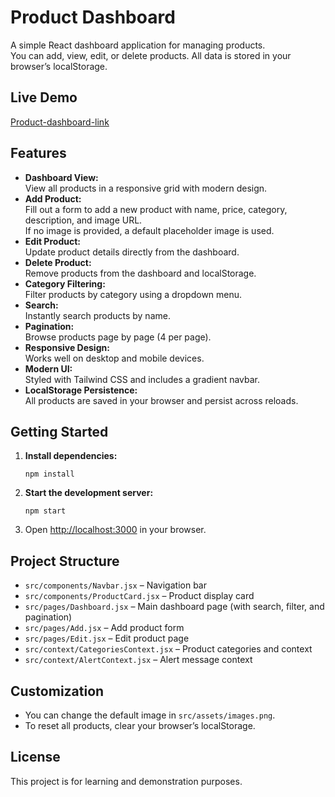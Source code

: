 # Product Dashboard

A simple React dashboard application for managing products.  
You can add, view, edit, or delete products. All data is stored in your browser’s localStorage.

## Live Demo

[Product-dashboard-link](https://product-dashboard-with-react.netlify.app/)

## Features

- **Dashboard View:**  
  View all products in a responsive grid with modern design.
- **Add Product:**  
  Fill out a form to add a new product with name, price, category, description, and image URL.  
  If no image is provided, a default placeholder image is used.
- **Edit Product:**  
  Update product details directly from the dashboard.
- **Delete Product:**  
  Remove products from the dashboard and localStorage.
- **Category Filtering:**  
  Filter products by category using a dropdown menu.
- **Search:**  
  Instantly search products by name.
- **Pagination:**  
  Browse products page by page (4 per page).
- **Responsive Design:**  
  Works well on desktop and mobile devices.
- **Modern UI:**  
  Styled with Tailwind CSS and includes a gradient navbar.
- **LocalStorage Persistence:**  
  All products are saved in your browser and persist across reloads.

## Getting Started

1. **Install dependencies:**
   ```
   npm install
   ```
2. **Start the development server:**
   ```
   npm start
   ```
3. Open [http://localhost:3000](http://localhost:3000) in your browser.

## Project Structure

- `src/components/Navbar.jsx` – Navigation bar
- `src/components/ProductCard.jsx` – Product display card
- `src/pages/Dashboard.jsx` – Main dashboard page (with search, filter, and pagination)
- `src/pages/Add.jsx` – Add product form
- `src/pages/Edit.jsx` – Edit product page
- `src/context/CategoriesContext.jsx` – Product categories and context
- `src/context/AlertContext.jsx` – Alert message context

## Customization

- You can change the default image in `src/assets/images.png`.
- To reset all products, clear your browser’s localStorage.

## License

This project is for learning and demonstration purposes.
